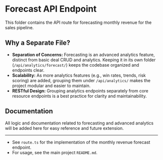 # Forecast API Endpoint

This folder contains the API route for forecasting monthly revenue for the sales pipeline.

## Why a Separate File?
- **Separation of Concerns:** Forecasting is an advanced analytics feature, distinct from basic deal CRUD and analytics. Keeping it in its own folder (`/api/analytics/forecast/`) keeps the codebase organized and endpoints clear.
- **Scalability:** As more analytics features (e.g., win rates, trends, risk scoring) are added, grouping them under `/api/analytics/` makes the project modular and easier to maintain.
- **RESTful Design:** Grouping analytics endpoints separately from core resource endpoints is a best practice for clarity and maintainability.

## Documentation
All logic and documentation related to forecasting and advanced analytics will be added here for easy reference and future extension.

---

- See `route.ts` for the implementation of the monthly revenue forecast endpoint.
- For usage, see the main project `README.md`.

